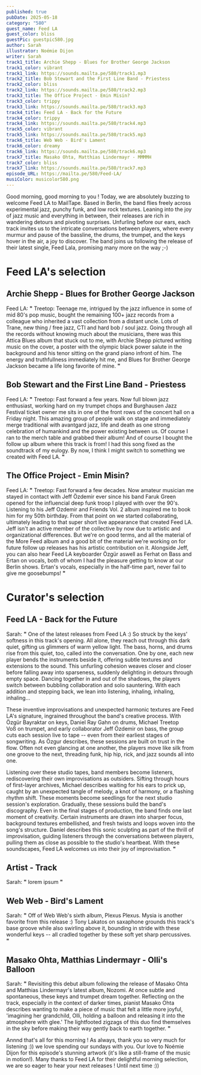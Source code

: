 ```yaml
---
published: true
pubDate: 2025-05-18
category: "580"
guest_name: Feed LA
guest_color: bliss
guestPic: guestpic580.jpg
author: Sarah
illustrator: Noémie Dijon
writer: Sarah
track1_title: Archie Shepp - Blues for Brother George Jackson
track1_color: vibrant
track1_link: https://sounds.mailta.pe/580/track1.mp3
track2_title: Bob Stewart and the First Line Band - Priestess
track2_color: bliss
track2_link: https://sounds.mailta.pe/580/track2.mp3
track3_title: The Office Project - Emin Misin?
track3_color: trippy
track3_link: https://sounds.mailta.pe/580/track3.mp3
track4_title: Feed LA - Back for the Future
track4_color: trippy
track4_link: https://sounds.mailta.pe/580/track4.mp3
track5_color: vibrant
track5_link: https://sounds.mailta.pe/580/track5.mp3
track6_title: Web Web - Bird's Lament
track6_color: dreamy
track6_link: https://sounds.mailta.pe/580/track6.mp3
track7_title: Masako Ohta, Matthias Lindermayr - MMMMH
track7_color: bliss
track7_link: https://sounds.mailta.pe/580/track7.mp3
episode_URL: https://mailta.pe/580/Feed-LA/
musiColor: musicolor580.png
---
```

Good morning, good morning to you ! Today, we are absolutely buzzing to welcome Feed LA to MailTape. Based in Berlin, the band flies freely across experimental jazz, punchy funk, and low rock textures. Leaning into the joy of jazz music and everything in between, their releases are rich in wandering detours and pivoting surprises. Unfurling before our ears, each track invites us to the intricate conversations between players, where every murmur and pause of the bassline, the drums, the trumpet, and the keys hover in the air, a joy to discover. The band joins us following the release of their latest single, Feed Lala, promising many more on the way ;-) 

# Feed LA's selection

## Archie Shepp - Blues for Brother George Jackson

Feed LA: **"** Treetop: Teenage me, intrigued by the jazz influence in some of mid 80's pop music, bought the remaining 100+ jazz records from a colleague who inherited a vast collection from a distant uncle. Lots of Trane, new thing / free jazz, CTI and hard bob / soul jazz. Going through all the records without knowing much about the musicians, there was this Attica Blues album that stuck out to me, with Archie Shepp pictured writing music on the cover, a poster with the olympic black power salute in the background and his tenor sitting on the grand piano infront of him. The energy and truthfullness immediately hit me, and Blues for Brother George Jackson became a life long favorite of mine. **"** 

## Bob Stewart and the First Line Band - Priestess

Feed LA: **"** Treetop: Fast forward a few years. Now full blown jazz enthusiast, working hard on my trumpet chops and Burghausen Jazz Festival ticket owner me sits in one of the front rows of the concert hall on a Friday night. This amazing group of people walk on stage and immediately merge traditional with avantgard jazz, life and death as one strong celebration of humankind and the power existing between us. Of course I ran to the merch table and grabbed their album! And of course I bought the follow up album where this track is from! I had this song fixed as the soundtrack of my eulogy. By now, I think I might switch to something we created with Feed LA. **"** 

## The Office Project - Emin Misin?

Feed LA: **"** Treetop: Fast forward a few decades. Now amateur musician me stayed in contact with Jeff Özdemir ever since his band Faruk Green opened for the influencial deep funk troop I played with over the 90's. Listening to his Jeff Ozdemir and Friends Vol. 2 album inspired me to book him for my 50th birthday. From that point on we started collaborating, ultimately leading to that super short live appearance that created Feed LA. Jeff isn't an active member of the collective by now due to artistic and organizational differences. But we're on good terms, and all the material of the More Feed album and a good bit of the material we're working on for future follow up releases has his artistic contribution on it. Alongside Jeff, you can also hear Feed LA keyboarder Özgür aswell as Ferhat on Bass and Ertan on vocals, both of whom I had the pleasure getting to know at our Berlin shows. Ertan's vocals, especially in the half-time part, never fail to give me goosebumps! **"** 

# Curator's selection

## Feed LA - Back for the Future

Sarah: **"** One of the latest releases from Feed LA :) So struck by the keys' softness in this track's opening. All alone, they reach out through this dark quiet, gifting us glimmers of warm yellow light. The bass, horns, and drums rise from this quiet, too, called into the conversation. One by one, each new player bends the instruments beside it, offering subtle textures and extensions to the sound. This unfurling cohesion weaves closer and closer before falling away into sparseness, suddenly delighting in detours through empty space. Dancing together in and out of the shadows, the players switch between bubbling collaboration and solo sauntering. With each addition and stepping back, we lean into listening, inhaling, inhaling, inhaling...

These inventive improvisations and unexpected harmonic textures are Feed LA's signature, ingrained throughout the band's creative process. With Özgür Bayraktar on keys, Daniel Ray Gahn on drums, Michael Treetop Voß on trumpet, and early collaborator Jeff Özdemir on bass, the group cuts each session live to tape -- even from their earliest stages of songwriting. As Özgur describes, these sessions are built on trust in the flow. Often not even glancing at one another, the players move like silk from one groove to the next, threading funk, hip hip, rick, and jazz sounds all into one. 

Listening over these studio tapes, band members become listeners, rediscovering their own improvisations as outsiders. Sifting through hours of first-layer archives, Michael describes waiting for his ears to prick up, caught by an unexpected tangle of melody, a knot of harmony, or a flashing rhythm shift. These moments become seedlings for the next studio session's exploration. Gradually, these sessions build the band's discography. Even in the final stages of production, the band finds one last moment of creativity. Certain instruments are drawn into sharper focus, background textures embellished, and fresh twists and loops woven into the song's structure. Daniel describes this sonic sculpting as part of the thrill of improvisation, guiding listeners through the conversations between players, pulling them as close as possible to the studio's heartbeat. With these soundscapes, Feed LA welcomes us into their joy of improvisation. **"** 

## Artist - Track

Sarah: **"** lorem ipsum **"** 

## Web Web - Bird's Lament

Sarah: **"** Off of Web Web's sixth album, Plexus Plexus. Mysia is another favorite from this release :) Tony Lakatos on saxaphone grounds this track's base groove while also swirling above it, bounding in stride with these wonderful keys -- all cradled together by these soft yet sharp percussives. **"** 

## Masako Ohta, Matthias Lindermayr - Olli's Balloon

Sarah: **"** Revisiting this debut album following the release of Masako Ohta and Matthias Lindermayr's latest album, Nozomi. At once subtle and spontaneous, these keys and trumpet dream together. Reflecting on the track, especially in the context of darker times, pianist Masako Ohta describes wanting to make a piece of music that felt a little more joyful, 'imagining her grandchild, Olli, holding a balloon and releasing it into the atmosphere with glee.' The lightfooted zigzags of this duo find themselves in the sky before making their way gently back to earth together. **"** 

Annnd that's all for this morning ! As always, thank you so very much for listening :)) we love spending our sundays with you. Our love to Noémie Dijon for this episode's stunning artwork (it's like a still-frame of the music in motion!). Many thanks to Feed LA for their delightful morning selection, we are so eager to hear your next releases ! Until next time :))
